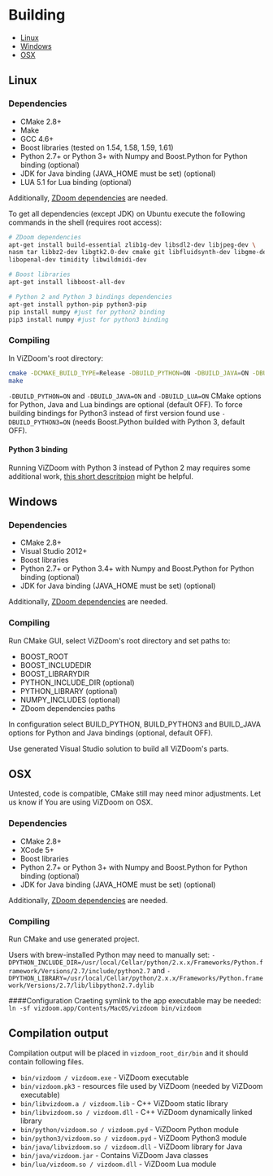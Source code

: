 # Building

- [Linux](#linux)
- [Windows](#windows)
- [OSX](#osx)


## <a name="linux"></a> Linux

### Dependencies
* CMake 2.8+
* Make
* GCC 4.6+
* Boost libraries (tested on 1.54, 1.58, 1.59, 1.61)
* Python 2.7+ or Python 3+ with Numpy and Boost.Python for Python binding (optional)
* JDK for Java binding (JAVA_HOME must be set) (optional)
* LUA 5.1 for Lua binding (optional)

Additionally, [ZDoom dependencies](http://zdoom.org/wiki/Compile_ZDoom_on_Linux) are needed.

To get all dependencies (except JDK) on Ubuntu execute the following commands in the shell (requires root access):
```bash
# ZDoom dependencies
apt-get install build-essential zlib1g-dev libsdl2-dev libjpeg-dev \
nasm tar libbz2-dev libgtk2.0-dev cmake git libfluidsynth-dev libgme-dev \
libopenal-dev timidity libwildmidi-dev 

# Boost libraries
apt-get install libboost-all-dev

# Python 2 and Python 3 bindings dependencies
apt-get install python-pip python3-pip 
pip install numpy #just for python2 binding
pip3 install numpy #just for python3 binding
```

### Compiling
In ViZDoom's root directory:
```bash
cmake -DCMAKE_BUILD_TYPE=Release -DBUILD_PYTHON=ON -DBUILD_JAVA=ON -DBUILD_LUA=ON
make
```

``-DBUILD_PYTHON=ON`` and ``-DBUILD_JAVA=ON`` and ``-DBUILD_LUA=ON`` CMake options for Python, Java and Lua bindings are optional (default OFF). To force building bindings for Python3 instead of first version found use ``-DBUILD_PYTHON3=ON`` (needs Boost.Python builded with Python 3, default OFF).

#### Python 3 binding
Running ViZDoom with Python 3 instead of Python 2 may requires some additional work, [this short descritpion](Python3.md) might be helpful.


## <a name="windows"></a>Windows

### Dependencies
* CMake 2.8+
* Visual Studio 2012+
* Boost libraries
* Python 2.7+ or Python 3.4+ with Numpy and Boost.Python for Python binding (optional)
* JDK for Java binding (JAVA_HOME must be set) (optional)

Additionally, [ZDoom dependencies](http://zdoom.org/wiki/Compile_ZDoom_on_Windows) are needed.

### Compiling
Run CMake GUI, select ViZDoom's root directory and set paths to:
* BOOST_ROOT
* BOOST_INCLUDEDIR
* BOOST_LIBRARYDIR
* PYTHON_INCLUDE_DIR (optional)
* PYTHON_LIBRARY (optional)
* NUMPY_INCLUDES (optional)
* ZDoom dependencies paths

In configuration select BUILD_PYTHON, BUILD_PYTHON3 and BUILD_JAVA options for Python and Java bindings (optional, default OFF).

Use generated Visual Studio solution to build all ViZDoom's parts.


## <a name="osx"></a>OSX
Untested, code is compatible, CMake still may need minor adjustments.
Let us know if You are using ViZDoom on OSX.

### Dependencies
* CMake 2.8+
* XCode 5+
* Boost libraries
* Python 2.7+ or Python 3+ with Numpy and Boost.Python for Python binding (optional)
* JDK for Java binding (JAVA_HOME must be set) (optional)

Additionally, [ZDoom dependencies](http://zdoom.org/wiki/Compile_ZDoom_on_Mac_OS_X) are needed.

### Compiling
Run CMake and use generated project.

Users with brew-installed Python may need to manually set:
``-DPYTHON_INCLUDE_DIR=/usr/local/Cellar/python/2.x.x/Frameworks/Python.framework/Versions/2.7/include/python2.7`` and 
``-DPYTHON_LIBRARY=/usr/local/Cellar/python/2.x.x/Frameworks/Python.framework/Versions/2.7/lib/libpython2.7.dylib``

####Configuration
Craeting symlink to the app executable may be needed:
``ln -sf vizdoom.app/Contents/MacOS/vizdoom bin/vizdoom``

## Compilation output
Compilation output will be placed in ``vizdoom_root_dir/bin`` and it should contain following files.

* ``bin/vizdoom / vizdoom.exe`` - ViZDoom executable
* ``bin/vizdoom.pk3`` - resources file used by ViZDoom (needed by ViZDoom executable)
* ``bin/libvizdoom.a / vizdoom.lib`` - C++ ViZDoom static library
* ``bin/libvizdoom.so / vizdoom.dll`` -  C++ ViZDoom dynamically linked library
* ``bin/python/vizdoom.so / vizdoom.pyd`` - ViZDoom Python module
* ``bin/python3/vizdoom.so / vizdoom.pyd`` - ViZDoom Python3 module
* ``bin/java/libvizdoom.so / vizdoom.dll`` -  ViZDoom library for Java
* ``bin/java/vizdoom.jar`` -  Contains ViZDoom Java classes
* ``bin/lua/vizdoom.so / vizdoom.dll`` - ViZDoom Lua module
